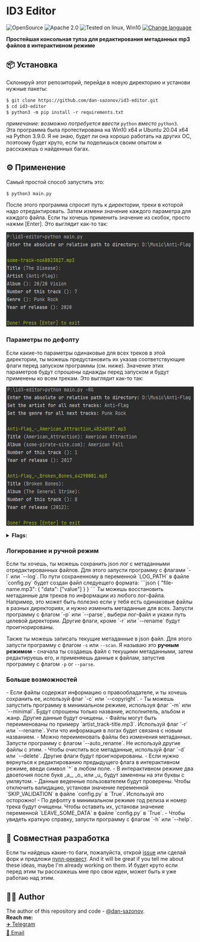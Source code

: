 # ID3 Editor
![OpenSource](https://img.shields.io/badge/Open%20Source-%E2%99%A5-red)
![Apache 2.0](https://img.shields.io/github/license/dan-sazonov/id3-editor)
![Tested on linux, Win10](https://img.shields.io/badge/tested%20on-Linux%20|%20Win10-blue)
[![Change language](https://img.shields.io/badge/Language-En-9cf)](README.md)<br>

**Простейшая консольная тулза для редактирования метаданных mp3 файлов в интерактивном режиме**

## 📦 Установка
Склонируй этот репозиторий, перейди в новую директорию и установи нужные пакеты:
```
$ git clone https://github.com/dan-sazonov/id3-editor.git
$ cd id3-editor
$ python3 -m pip install -r requirements.txt
```
_примечание: возможно потребуется ввести_ `python` _вместо_ `python3`.<br>
Эта программа была протестирована на Win10 x64 и Ubuntu 20.04 x64 на Python 3.9.0. Я не знаю, будет ли она хорошо работать 
на других ОС, поэтоому будет круто, если ты поделишься своим опытом и расскажешь о найденных багах.

## ⚙ Применение
Самый простой способ запустить это:
```
$ python3 main.py
```
После этого программа спросит путь к директории, треки в которой надо отредактировать. Затем измени значение каждого параметра
для каждого файла. Если ты хочешь применить значение из скобок, просто нажми \[Enter\]. Это выглядит как-то так:
<p align="center"><img src="./img/demo1.png" width="555" height="253"></p>

<h3>Параметры по дефолту</h3>
Если какие-то параметры одинаковые для всех треков в этой директории, ты можешь предустановить их указав соответствующие 
флаги перед запуском программы (см. ниже). Значение этих параметров будут спрошены однажды перед запуском и будут применены
ко всем трекам. Это выглядит как-то так:
<p align="center"><img src="./img/demo2.png" width="556" height="373"></p>
<details> 
  <summary><b>Flags:</b></summary>
  <ul>
    <li><code>'-T', '--title'</code> - задать название для всех треков;</li>
    <li><code>'-R', '--artist'</code> - задать исполнителя для всех треков;</li>
    <li><code>'-A', '--album'</code> - задать альбом для всех треков;</li>
    <li><code>'-N', '--number'</code> - задать номер для всех треков;</li>
    <li><code>'-G', '--genre'</code> - задать жанр для всех треков;</li>
    <li><code>'-D', '--date'</code> - задать дату выпуска для всех треков.</li>
  </ul>
</details>

<h3>Логирование и ручной режим</h3>
Если ты хочешь, ты можешь сохранить json лог с метаданными отредактированных файлов. Для этого запусти программу с флагами
`-l` или `--log`. По пути сохраненному в переменной `LOG_PATH` в файле `config.py` будет создан файл следуещего формата:
```json
{
  "file-name.mp3": {
    "data": ["value"]
  }
}
 ```
Ты можешь восстановить метаданные для треков по информации из любого лог-файла. Например, это может быть полезно если у
тебя есть одинаковые файлы в разных директориях, и нужно изменить метаданные для всех. Запусти программу с флагом `-p` или `--parse`,
выбери лог-файл и укажи путь целевой директории. Другие флаги, кроме `-r` или `--rename` будут проигнорированы.
  
Также ты можешь записать текущие метаданные в json файл. Для этого запусти программу с флагом `-s` или `--scan`. Я называю 
это **ручным режимом** - сначала ты создаешь файл с текущими метаданными, затем редактируешь его, и применяешь данные к
файлам, запустив программу с флагом `-p` or `--parse`.

<h3>Больше возможностей</h3>
- Если файлы содержат информацию о правообладателе, и ты хочешь сохранить ее, используй флаг `-c` или `--copyright`.
- Ты можешь запустить программу в минимальном режиме, используя флаг `-m` или `--minimal`. Будут спрошены только название, исполнитель, альбом и жанр. Другие данные будут очищены.
- Файлы могут быть переименованы по примеру `artist_track-title.mp3`. Используй флаг `-r` или `--rename`. Учти что информация в логах будет связана с новым названием.
- Можно переименовать файлы без изменения метаданных. Запусти программу с флагом `--auto_rename`. Не используй другие файлы с этим.
- Чтобы очистить все метаданные, используй флаг `-d` или `--delete`. Другие флаги будут проигнорированы.
- Если нужно вернуться к редактированию предыдущего флага в интерактивном режиме, введи символ `^` в любом поле.
- В интерактивном режиме два двоеточия после букв _a_, _o_ или _u_ будут заменены на эти буквы с умляутом.
- Данные веденные пользователем будут проверены. Чтобы отключить валидацию, установи значение переменной `SKIP_VALIDATION` в файле `config.py` в `True`. Используй это осторожно!
- По дефолту в минимальном режиме год релиза и номер трека будут очищены. Чтобы оставить их, установи значение переменной `LEAVE_SOME_DATA` в файле `config.py` в `True`.
- Чтобы увидеть краткую справку, запусти программу с флагом `-h` или `--help`.

## 🤝 Совместная разработка
Если ты найдешь какие-то баги, пожалуйста, открой [issue](https://github.com/dan-sazonov/id3-editor/issues)
или сделай форк и предложи [пулл-реквест](https://github.com/dan-sazonov/id3-editor/pulls). And it will be
 great if you tell me about these ideas, maybe I'm already working on them.
И будет круто если перед этим ты расскажешь мне про свои идеи, может быть я уже работаю над этим.
 
## 👨‍💻 Author
The author of this repository and code - [@dan-sazonov](https://github.com/dan-sazonov). <br>
**Reach me:**<br>
[✈️ Telegram](https://t.me/dan_sazonov) <br>
[📧 Email](mailto:p-294803@yandex.com) <br>
